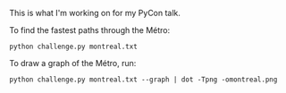 This is what I'm working on for my PyCon talk.

To find the fastest paths through the Métro:

    python challenge.py montreal.txt

To draw a graph of the Métro, run:

    python challenge.py montreal.txt --graph | dot -Tpng -omontreal.png


